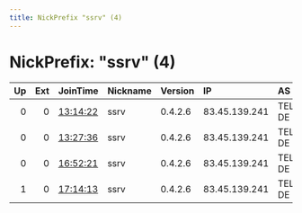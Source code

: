 ```yaml
---
title: NickPrefix "ssrv" (4)
---
```


# NickPrefix: "ssrv" (4)

|   Up |   Ext | JoinTime                                                                                            | Nickname   | Version   | IP            | AS                   | CC   |   ORp |   Dirp | OS    | Contact   |   eFamMembers |
|-----:|------:|:----------------------------------------------------------------------------------------------------|:-----------|:----------|:--------------|:---------------------|:-----|------:|-------:|:------|:----------|--------------:|
|    0 |     0 | [13:14:22](https://metrics.torproject.org/rs.html#details/4762E3F0372FEDDE4B7FA6A88B6F588E0C3163B1) | ssrv       | 0.4.2.6   | 83.45.139.241 | TELEFONICA DE ESPANA | es   |  9001 |      0 | Linux | None      |             1 |
|    0 |     0 | [13:27:36](https://metrics.torproject.org/rs.html#details/2C56E6773F928E59A6B8B6508D28F6E90CF622FD) | ssrv       | 0.4.2.6   | 83.45.139.241 | TELEFONICA DE ESPANA | es   |  9001 |      0 | Linux | None      |             1 |
|    0 |     0 | [16:52:21](https://metrics.torproject.org/rs.html#details/BD3F3231B4E177FB6B52F5557CF80196936F4284) | ssrv       | 0.4.2.6   | 83.45.139.241 | TELEFONICA DE ESPANA | es   |  9001 |      0 | Linux | None      |             1 |
|    1 |     0 | [17:14:13](https://metrics.torproject.org/rs.html#details/C4122926311135692CF324D28496686CF9F7BCC8) | ssrv       | 0.4.2.6   | 83.45.139.241 | TELEFONICA DE ESPANA | es   |  9001 |      0 | Linux | None      |             1 |
